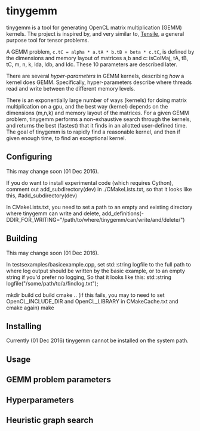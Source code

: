 # tinygemm

tinygemm is a tool for generating OpenCL matrix multiplication (GEMM) kernels. The project is inspired by, and very similar to, [Tensile](https://github.com/RadeonOpenCompute/Tensile), a general purpose tool for tensor problems.

A GEMM problem,  `c.tC = alpha * a.tA * b.tB + beta * c.tC`, is defined by the dimensions and memory layout of matrices a,b and c: isColMaj, tA, tB, tC, m, n, k, lda, ldb, and ldc. These 10 parameters are described later.

There are several *hyper-parameters* in GEMM kernels, describing *how* a kernel does GEMM. Specifically, hyper-parameters describe where threads read and write between the different memory levels.  

There is an exponentially large number of ways (kernels) for doing matrix multiplication on a gpu, and the best way (kernel) depends on the dimensions (m,n,k) and memory layout of the matrices. For a given GEMM problem, tinygemm performs a non-exhaustive search through the kernels, and returns the best (fastest) that it finds in an allotted user-defined time. The goal of tinygemm is to rapidly find a reasonable kernel, and then if given enough time, to find an exceptional kernel.


## Configuring
This may change soon (01 Dec 2016).

If you do want to install experimental code (which requires Cython), comment out add_subdirectory(dev) in ./CMakeLists.txt, so that it looks like this, 
 #add_subdirectory(dev)

In CMakeLists.txt, you need to set a path to an empty and existing directory where tinygemm can write and delete, 
add_definitions(-DDIR_FOR_WRITING="/path/to/where/tinygemm/can/write/and/delete/")


## Building
This may change soon (01 Dec 2016).

In testsexamples/basicexample.cpp, set std::string logfile to the full path to where log output should be written by the basic example, or to an empty string if you'd prefer no logging, So that it looks like this:
std::string logfile("/some/path/to/a/findlog.txt");

mkdir build
cd build
cmake ..
(if this fails, you may to need to set OpenCL_INCLUDE_DIR and OpenCL_LIBRARY in CMakeCache.txt and cmake again)
make

## Installing
Currently (01 Dec 2016) tinygemm cannot be installed on the system path.


## Usage



## GEMM problem parameters


## Hyperparameters 


## Heuristic graph search
